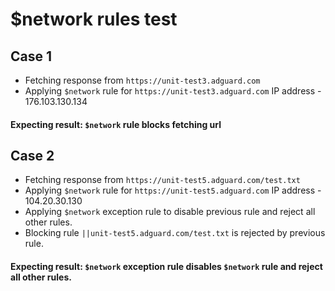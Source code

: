 # $network rules test 

## Case 1
* Fetching response from `https://unit-test3.adguard.com`
* Applying `$network` rule for `https://unit-test3.adguard.com` IP address - 176.103.130.134
#### Expecting result: `$network` rule blocks fetching url

## Case 2
* Fetching response from `https://unit-test5.adguard.com/test.txt`
* Applying `$network` rule for `https://unit-test5.adguard.com` IP address - 104.20.30.130
* Applying `$network` exception rule to disable previous rule and reject all other rules.
* Blocking rule `||unit-test5.adguard.com/test.txt` is rejected by previous rule.
#### Expecting result: `$network` exception rule disables `$network` rule and reject all other rules.
